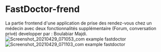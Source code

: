 # FastDoctor-frend
La partie frontend d'une application de prise des rendez-vous chez un médecin avec deux fonctionnalités supplémentaire (Forum, conversation privé)
developper par : Boulabiar Majdi.
![Screenshot_20210429_071053_com example fastdoctor](https://user-images.githubusercontent.com/50002456/147635304-b55688c3-bda9-47c3-ac23-8358b116e1e7.jpg)
![Screenshot_20210429_071103_com example fastdoctor](https://user-images.githubusercontent.com/50002456/147635368-538b1125-cbf3-4de6-9bc6-a96b55eb7928.jpg)
